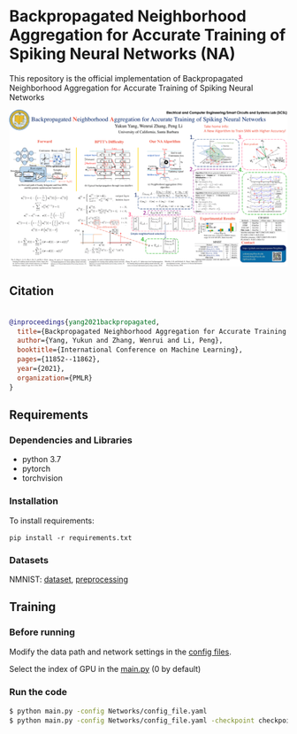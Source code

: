 # Backpropagated Neighborhood Aggregation for Accurate Training of Spiking Neural Networks (NA)

This repository is the official implementation of Backpropagated Neighborhood Aggregation for Accurate Training of Spiking Neural Networks

<img src="Poster-1 2.png" alt="Poster" width="950"/>

## Citation

```bibtex

@inproceedings{yang2021backpropagated,
  title={Backpropagated Neighborhood Aggregation for Accurate Training of Spiking Neural Networks},
  author={Yang, Yukun and Zhang, Wenrui and Li, Peng},
  booktitle={International Conference on Machine Learning},
  pages={11852--11862},
  year={2021},
  organization={PMLR}
}

```


## Requirements
### Dependencies and Libraries
* python 3.7
* pytorch
* torchvision

### Installation
To install requirements:

```setup
pip install -r requirements.txt
```

### Datasets
NMNIST: [dataset](https://www.garrickorchard.com/datasets/n-mnist), [preprocessing](https://github.com/stonezwr/TSSL-BP/tree/master/preprocessing/NMNIST)

## Training
### Before running
Modify the data path and network settings in the [config files](https://github.com/stonezwr/TSSL-BP/tree/master/Networks). 

Select the index of GPU in the [main.py](https://github.com/stonezwr/TSSL-BP/blob/master/main.py#L198) (0 by default)

### Run the code
```sh
$ python main.py -config Networks/config_file.yaml
$ python main.py -config Networks/config_file.yaml -checkpoint checkpoint/ckpt.pth // load the checkpoint
```
